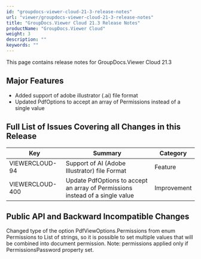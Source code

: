 ```yaml
---
id: "groupdocs-viewer-cloud-21-3-release-notes"
url: "viewer/groupdocs-viewer-cloud-21-3-release-notes"
title: "GroupDocs.Viewer Cloud 21.3 Release Notes"
productName: "GroupDocs.Viewer Cloud"
weight: 3
description: ""
keywords: ""
---
```


This page contains release notes for GroupDocs.Viewer Cloud 21.3

## Major Features ##

+ Added support of adobe illustrator (.ai) file format
+ Updated PdfOptions to accept an array of Permissions instead of a single value

## Full List of Issues Covering all Changes in this Release ##

|Key|Summary|Category
|---|---|---
|VIEWERCLOUD-94|Support of AI (Adobe Illustrator) file Format|Feature
|VIEWERCLOUD-400|Update PdfOptions to accept an array of Permissions instead of a single value|Improvement

## Public API and Backward Incompatible Changes ##

Changed type of the option PdfViewOptions.Permissions from enum Permissions to List of strings,
so it is possible to set multiple values that will be combined into document permission.
Note: permissions applied only if PermissionsPassword property set.
